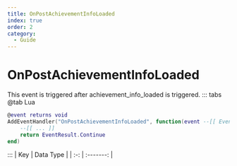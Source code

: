 ```yaml
---
title: OnPostAchievementInfoLoaded
index: true
order: 2
category:
  - Guide
---
```


# OnPostAchievementInfoLoaded
This event is triggered after achievement_info_loaded is triggered.
::: tabs
@tab Lua
```lua
@event returns void
AddEventHandler("OnPostAchievementInfoLoaded", function(event --[[ Event ]])
    --[[ ... ]]
    return EventResult.Continue
end)
```

:::
| Key | Data Type |
| :-: | :-------: |